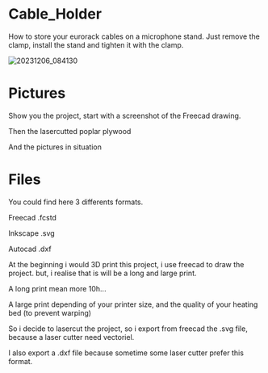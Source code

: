 # Cable_Holder

How to store your eurorack cables on a microphone stand.
Just remove the clamp, install the stand and tighten it with the clamp.

![20231206_084130](https://github.com/dubhalley/Cable_Holder/assets/5200123/1306e1d6-97cb-41a6-8c7b-862a673c1f08)

# Pictures

Show you the project, start with a screenshot of the Freecad drawing.

Then the lasercutted poplar plywood

And the pictures in situation


# Files

You could find here 3 differents formats.

Freecad .fcstd

Inkscape .svg

Autocad .dxf


At the beginning i would 3D print this project, i use freecad to draw the project. but, i realise that is will be a long and large print. 

A long print mean more 10h...

A large print depending of your printer size, and the quality of your heating bed (to prevent warping)


So i decide to lasercut the project, so i export from freecad the .svg file, because a laser cutter need vectoriel.

I also export a .dxf file because sometime some laser cutter prefer this format.
